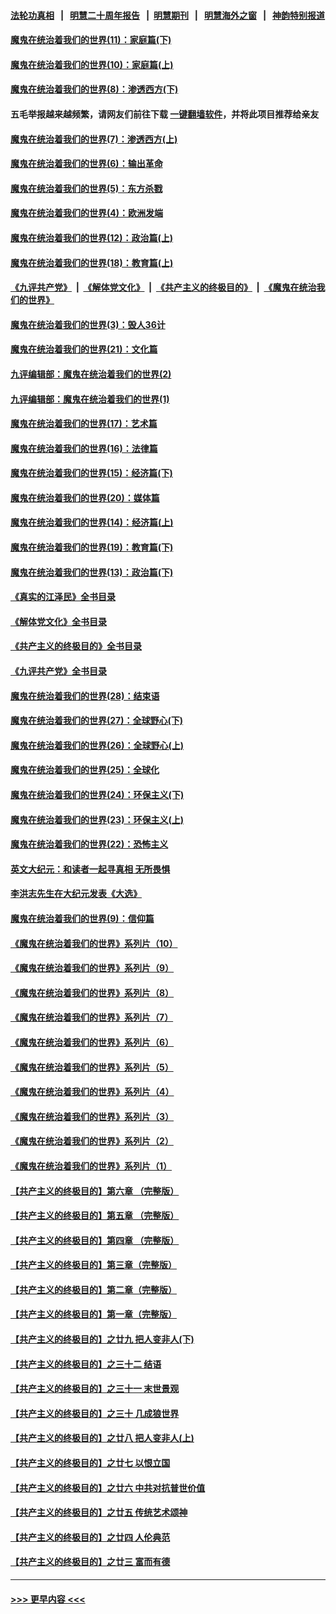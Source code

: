 #### [法轮功真相](https://github.com/gfw-breaker/truth/blob/master/README.md?t=0) &nbsp;&nbsp;|&nbsp;&nbsp; [明慧二十周年报告](https://github.com/gfw-breaker/mh-reports/blob/master/README.md?t=0) &nbsp;&nbsp;|&nbsp;&nbsp;[明慧期刊](https://github.com/gfw-breaker/mh-qikan) &nbsp;&nbsp;|&nbsp;&nbsp; [明慧海外之窗](https://github.com/gfw-breaker/mh-news/blob/master/README.md?t=0) &nbsp;&nbsp;|&nbsp;&nbsp; [神韵特别报道](https://github.com/gfw-breaker/mh-news/blob/master/shenyun.md?t=0)
#### [魔鬼在统治着我们的世界(11)：家庭篇(下)](../pages/nsc422/n10440961.md?t=12150650) 
#### [魔鬼在统治着我们的世界(10)：家庭篇(上)](../pages/nsc422/n10435448.md?t=12150650) 
#### [魔鬼在统治着我们的世界(8)：渗透西方(下)](../pages/nsc422/n10429603.md?t=12150650) 
#### 五毛举报越来越频繁，请网友们前往下载 [一键翻墙软件](https://github.com/gfw-breaker/ssr-accounts)，并将此项目推荐给亲友
#### [魔鬼在统治着我们的世界(7)：渗透西方(上)](../pages/nsc422/n10426013.md?t=12150650) 
#### [魔鬼在统治着我们的世界(6)：输出革命](../pages/nsc422/n10421536.md?t=12150650) 
#### [魔鬼在统治着我们的世界(5)：东方杀戮](../pages/nsc422/n10417707.md?t=12150650) 
#### [魔鬼在统治着我们的世界(4)：欧洲发端](../pages/nsc422/n10414890.md?t=12150650) 
#### [魔鬼在统治着我们的世界(12)：政治篇(上)](../pages/nsc422/n10444576.md?t=12150650) 
#### [魔鬼在统治着我们的世界(18)：教育篇(上)](../pages/nsc422/n10526970.md?t=12150650) 
#### [《九评共产党》](https://github.com/begood0513/9ping.md/blob/master/README.md) &nbsp;|&nbsp; [《解体党文化》](../../../../jtdwh.md/blob/master/README.md)  &nbsp;|&nbsp; [《共产主义的终极目的》](../../../../gczydzjmd.md/blob/master/README.md) &nbsp;|&nbsp; [《魔鬼在统治我们的世界》](../../../../mgztzwmdsj.md/blob/master/README.md) 
#### [魔鬼在统治着我们的世界(3)：毁人36计](../pages/nsc422/n10411583.md?t=12150650) 
#### [魔鬼在统治着我们的世界(21)：文化篇](../pages/nsc422/n10597706.md?t=12150650) 
#### [九评编辑部：魔鬼在统治着我们的世界(2)](../pages/nsc422/n10410036.md?t=12150650) 
#### [九评编辑部：魔鬼在统治着我们的世界(1)](../pages/nsc422/n10406825.md?t=12150650) 
#### [魔鬼在统治着我们的世界(17)：艺术篇](../pages/nsc422/n10499093.md?t=12150650) 
#### [魔鬼在统治着我们的世界(16)：法律篇](../pages/nsc422/n10485969.md?t=12150650) 
#### [魔鬼在统治着我们的世界(15)：经济篇(下)](../pages/nsc422/n10469975.md?t=12150650) 
#### [魔鬼在统治着我们的世界(20)：媒体篇](../pages/nsc422/n10586579.md?t=12150650) 
#### [魔鬼在统治着我们的世界(14)：经济篇(上)](../pages/nsc422/n10457370.md?t=12150650) 
#### [魔鬼在统治着我们的世界(19)：教育篇(下)](../pages/nsc422/n10564808.md?t=12150650) 
#### [魔鬼在统治着我们的世界(13)：政治篇(下)](../pages/nsc422/n10448270.md?t=12150650) 
#### [《真实的江泽民》全书目录](../pages/nsc422/n13721399.md?t=12150650) 
#### [《解体党文化》全书目录](../pages/nsc422/n13721157.md?t=12150650) 
#### [《共产主义的终极目的》全书目录](../pages/nsc422/n13721048.md?t=12150650) 
#### [《九评共产党》全书目录](../pages/nsc422/n13708085.md?t=12150650) 
#### [魔鬼在统治着我们的世界(28)：结束语](../pages/nsc422/n10936246.md?t=12150650) 
#### [魔鬼在统治着我们的世界(27)：全球野心(下)](../pages/nsc422/n10928319.md?t=12150650) 
#### [魔鬼在统治着我们的世界(26)：全球野心(上)](../pages/nsc422/n10900318.md?t=12150650) 
#### [魔鬼在统治着我们的世界(25)：全球化](../pages/nsc422/n10788205.md?t=12150650) 
#### [魔鬼在统治着我们的世界(24)：环保主义(下)](../pages/nsc422/n10695307.md?t=12150650) 
#### [魔鬼在统治着我们的世界(23)：环保主义(上)](../pages/nsc422/n10688613.md?t=12150650) 
#### [魔鬼在统治着我们的世界(22)：恐怖主义](../pages/nsc422/n10614727.md?t=12150650) 
#### [英文大纪元：和读者一起寻真相 无所畏惧](../pages/nsc422/n12542027.md?t=12150650) 
#### [李洪志先生在大纪元发表《大选》](../pages/nsc422/n12534746.md?t=12150650) 
#### [魔鬼在统治着我们的世界(9)：信仰篇](../pages/nsc422/n10432159.md?t=12150650) 
#### [《魔鬼在统治着我们的世界》系列片（10）](../pages/nsc422/n12292670.md?t=12150650) 
#### [《魔鬼在统治着我们的世界》系列片（9）](../pages/nsc422/n12290859.md?t=12150650) 
#### [《魔鬼在统治着我们的世界》系列片（8）](../pages/nsc422/n12287445.md?t=12150650) 
#### [《魔鬼在统治着我们的世界》系列片（7）](../pages/nsc422/n12283425.md?t=12150650) 
#### [《魔鬼在统治着我们的世界》系列片（6）](../pages/nsc422/n12282314.md?t=12150650) 
#### [《魔鬼在统治着我们的世界》系列片（5）](../pages/nsc422/n12281419.md?t=12150650) 
#### [《魔鬼在统治着我们的世界》系列片（4）](../pages/nsc422/n12274024.md?t=12150650) 
#### [《魔鬼在统治着我们的世界》系列片（3）](../pages/nsc422/n12271322.md?t=12150650) 
#### [《魔鬼在统治着我们的世界》系列片（2）](../pages/nsc422/n12269049.md?t=12150650) 
#### [《魔鬼在统治着我们的世界》系列片（1）](../pages/nsc422/n12267575.md?t=12150650) 
#### [【共产主义的终极目的】第六章 （完整版）](../pages/nsc422/n11428913.md?t=12150650) 
#### [【共产主义的终极目的】第五章 （完整版）](../pages/nsc422/n11428912.md?t=12150650) 
#### [【共产主义的终极目的】第四章 （完整版）](../pages/nsc422/n11428907.md?t=12150650) 
#### [【共产主义的终极目的】第三章（完整版）](../pages/nsc422/n11428848.md?t=12150650) 
#### [【共产主义的终极目的】第二章（完整版）](../pages/nsc422/n11428831.md?t=12150650) 
#### [【共产主义的终极目的】第一章（完整版）](../pages/nsc422/n11417651.md?t=12150650) 
#### [【共产主义的终极目的】之廿九 把人变非人(下)](../pages/nsc422/n11344140.md?t=12150650) 
#### [【共产主义的终极目的】之三十二 结语](../pages/nsc422/n11360535.md?t=12150650) 
#### [【共产主义的终极目的】之三十一 末世景观](../pages/nsc422/n11351129.md?t=12150650) 
#### [【共产主义的终极目的】之三十 几成狼世界](../pages/nsc422/n11348280.md?t=12150650) 
#### [【共产主义的终极目的】之廿八 把人变非人(上)](../pages/nsc422/n11340492.md?t=12150650) 
#### [【共产主义的终极目的】之廿七 以恨立国](../pages/nsc422/n11336944.md?t=12150650) 
#### [【共产主义的终极目的】之廿六 中共对抗普世价值](../pages/nsc422/n11324785.md?t=12150650) 
#### [【共产主义的终极目的】之廿五 传统艺术颂神](../pages/nsc422/n11296396.md?t=12150650) 
#### [【共产主义的终极目的】之廿四 人伦典范](../pages/nsc422/n11296397.md?t=12150650) 
#### [【共产主义的终极目的】之廿三 富而有德](../pages/nsc422/n11283598.md?t=12150650) 

----
#### [ >>> 更早内容 <<< ](../indexes/nsc422-earlier.md)

